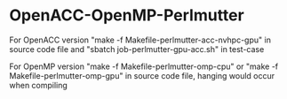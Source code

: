 # OpenACC-OpenMP-Perlmutter
For OpenACC version
"make -f Makefile-perlmutter-acc-nvhpc-gpu" in source code file and "sbatch job-perlmutter-gpu-acc.sh" in test-case

For OpenMP version
"make -f Makefile-perlmutter-omp-cpu" or "make -f Makefile-perlmutter-omp-gpu" in source code file, hanging would occur when compiling 
